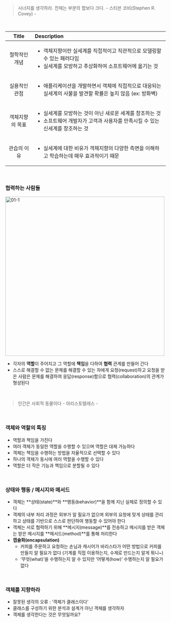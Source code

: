 > 시너지를 생각하라. 전체는 부분의 합보다 크다.    - 스티븐 코비(Stephen R. Covey) -

<br/>

| Title | Description |
| :-------: | :------ |
| 철학적인 개념 | <ul><li>객체지향이란 실세계를 직접적이고 직관적으로 모델링할 수 있는 패러다임</li><li>실세계를 모방하고 추상화하여 소프트웨어에 옮기는 것</li></ul> |
| 실용적인 관점 | <ul><li>애플리케이션을 개발하면서 객체에 직접적으로 대응되는 실세계의 사물을 발견할 확률은 높지 않음 (ex: 방화벽)</li></ul> |
| 객체지향의 목표 | <ul><li>실세계를 모방하는 것이 아닌 새로운 세계를 창조하는 것</li><li>소프트웨어 개발자가 고객과 사용자를 만족시킬 수 있는 신세계를 창조하는 것</li></ul> |
| 관습의 이유 | <ul><li>실세계에 대한 비유가 객체지향의 다양한 측면을 이해하고 학습하는데 매우 효과적이기 때문</li></ul> |

<br/>

### 협력하는 사람들

<img width="500" alt="01-1" src="https://github.com/ciocio97/Today_I_Learned/assets/80025242/20371e57-73bc-4460-a185-a3904836d67f">

- 각자의 **역할**이 주어지고 그 역할에 **책임**을 다하여 **협력** 관계를 만들어 간다
- 스스로 해결할 수 없는 문제를 해결할 수 있는 자에게 요청(request)하고
  요청을 받은 사람은 문제를 해결하여 응답(response)함으로 협력(collaboration)의 관계가 형성된다
    
<br/>

> 인간은 사회적 동물이다    - 아리스토텔레스 -

<br/>

### 객체와 역할의 특징

- 역할과 책임을 가진다
- 여러 객체가 동일한 역할을 수행할 수 있으며 역할은 대체 가능하다
- 객체는 책임을 수행하는 방법을 자율적으로 선택할 수 있다
- 하나의 객체가 동시에 여러 역할을 수행할 수 있다
- 역할은 더 작은 기능과 책임으로 분할될 수 있다

<br/>

### 상태와 행동 / 메시지와 메서드

- 객체는 **상태(state)**와 **행동(behavior)**을 함께 지닌 실체로 정의할 수 있다
- 객체의 내부 처리 과정은 외부가 알 필요가 없으며 외부의 요청에 맞게 상태를 관리하고 상태를 기반으로 스스로 판단하여 행동할 수 있어야 한다
- 객체는 서로 협력하기 위해 **메시지(message)**를 전송하고 메시지를 받은 객체는 받은 메시지를 **메서드(method)**를 통해 처리한다
- **캡슐화(encapsulation)**
    - 커피를 주문하고 요청하는 손님과 캐시어가 바리스타가 어떤 방법으로 커피를 만들지 알 필요가 없다
      (기계를 직접 이용하는지, 수제로 만드는지 알게 뭐니~)
    - ‘무엇(what)’을 수행하는지 알 수 있지만 ‘어떻게(how)’ 수행하는지 알 필요가 없다

<br/>

### 객체를 지향하라

- 잘못된 생각의 오류 : ‘객체가 클래스이다’
- 클래스를 구성하기 위한 분석과 설계가 아닌 객체를 생각하자
- 객체를 생각한다는 것은 무엇일까요?